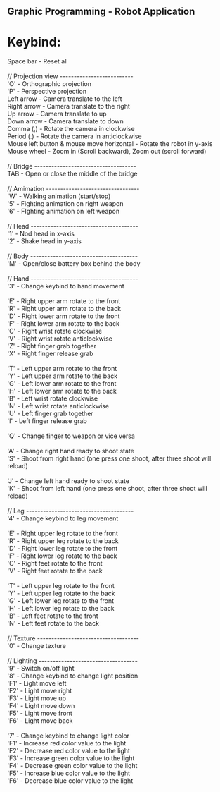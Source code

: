 ## Graphic Programming - Robot Application
# Keybind:
Space bar - Reset all <br />
<br />
// Projection view --------------------------<br />
'O' - Orthographic projection<br />
'P' - Perspective projection<br />
Left arrow - Camera translate to the left<br />
Right arrow - Camera translate to the right<br />
Up arrow - Camera translate to up<br />
Down arrow - Camera translate to down<br />
Comma (,) - Rotate the camera in clockwise<br />
Period (.) - Rotate the camera in anticlockwise<br />
Mouse left button & mouse move horizontal - Rotate the robot in y-axis<br />
Mouse wheel - Zoom in (Scroll backward), Zoom out (scroll forward)<br />
<br />
// Bridge ------------------------------------<br />
TAB - Open or close the middle of the bridge<br />
<br />
// Amimation ---------------------------------<br />
'W' - Walking animation (start/stop)<br />
'5' - Fighting animation on right weapon<br />
'6' - FIghting animation on left weapon<br />
<br />
// Head --------------------------------------<br />
'1' - Nod head in x-axis<br />
'2' - Shake head in y-axis<br />
<br />
// Body --------------------------------------<br />
'M' - Open/close battery box behind the body<br />
<br />
// Hand --------------------------------------<br />
'3' - Change keybind to hand movement<br />
<br />
'E' - Right upper arm rotate to the front<br />
'R' - Right upper arm rotate to the back<br />
'D' - Right lower arm rotate to the front<br />
'F' - Right lower arm rotate to the back<br />
'C' - Right wrist rotate clockwise<br />
'V' - Right wrist rotate anticlockwise<br />
'Z' - Right finger grab together<br />
'X' - Right finger release grab<br />
<br />
'T' - Left upper arm rotate to the front<br />
'Y' - Left upper arm rotate to the back<br />
'G' - Left lower arm rotate to the front<br />
'H' - Left lower arm rotate to the back<br />
'B' - Left wrist rotate clockwise<br />
'N' - Left wrist rotate anticlockwise<br />
'U' - Left finger grab together<br />
'I' - Left finger release grab<br />
<br />
'Q' - Change finger to weapon or vice versa<br />
<br />
'A' - Change right hand ready to shoot state<br />
'S' - Shoot from right hand (one press one shoot, after three shoot will reload)<br />
<br />
'J' - Change left hand ready to shoot state<br />
'K' - Shoot from left hand (one press one shoot, after three shoot will reload)<br />
<br />
// Leg --------------------------------------<br />
'4' - Change keybind to leg movement<br />
<br />
'E' - Right upper leg rotate to the front<br />
'R' - Right upper leg rotate to the back<br />
'D' - Right lower leg rotate to the front<br />
'F' - Right lower leg rotate to the back<br />
'C' - Right feet rotate to the front<br />
'V' - Right feet rotate to the back<br />
<br />
'T' - Left upper leg rotate to the front<br />
'Y' - Left upper leg rotate to the back<br />
'G' - Left lower leg rotate to the front<br />
'H' - Left lower leg rotate to the back<br />
'B' - Left feet rotate to the front<br />
'N' - Left feet rotate to the back<br />
<br />
// Texture ------------------------------------<br />
'0' - Change texture<br />
<br />
// Lighting -----------------------------------<br />
'9' - Switch on/off light<br />
'8' - Change keybind to change light position<br />
'F1' - Light move left<br />
'F2' - Light move right<br />
'F3' - Light move up<br />
'F4' - Light move down<br />
'F5' - Light move front<br />
'F6' - Light move back<br />
<br />
'7' - Change keybind to change light color<br />
'F1' - Increase red color value to the light<br />
'F2' - Decrease red color value to the light<br />
'F3' - Increase green color value to the light<br />
'F4' - Decrease green color value to the light<br />
'F5' - Increase blue color value to the light<br />
'F6' - Decrease blue color value to the light<br />
